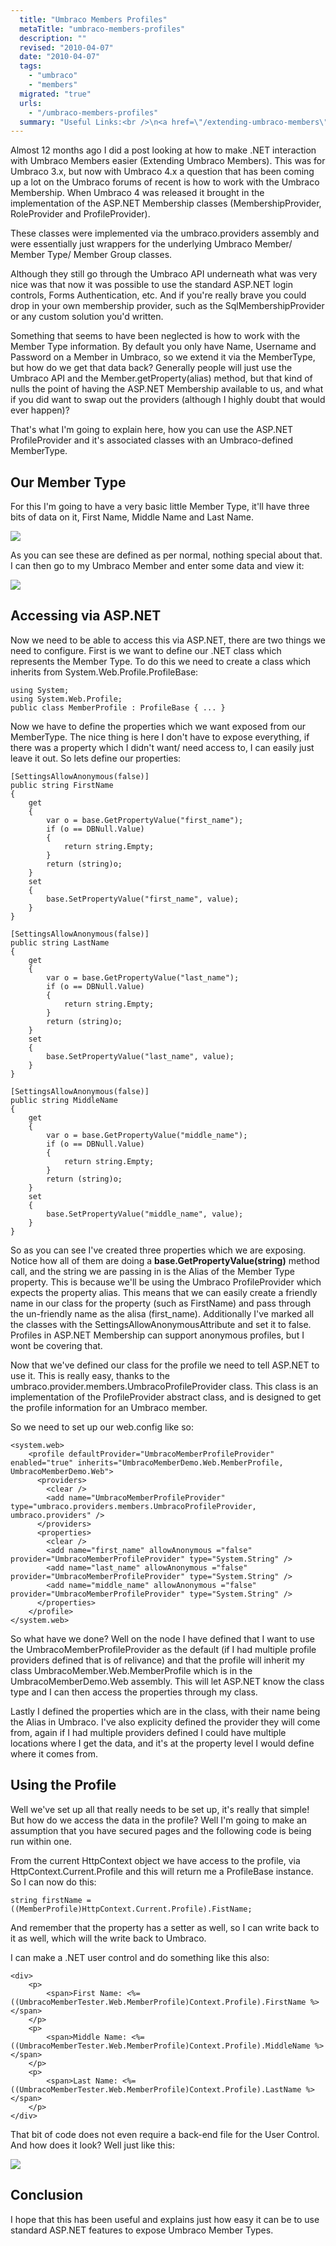 ```yaml
---
  title: "Umbraco Members Profiles"
  metaTitle: "umbraco-members-profiles"
  description: ""
  revised: "2010-04-07"
  date: "2010-04-07"
  tags: 
    - "umbraco"
    - "members"
  migrated: "true"
  urls: 
    - "/umbraco-members-profiles"
  summary: "Useful Links:<br />\n<a href=\"/extending-umbraco-members\">Extending Umbraco Members</a><br />\n<a href=\"http://msdn.microsoft.com/en-us/library/system.web.security.membershipprovider.aspx\">MembershipProvider</a><br />\n<a href=\"http://msdn.microsoft.com/en-us/library/system.web.security.roleprovider.aspx\">RoleProvider</a><br />\n<a href=\"http://msdn.microsoft.com/en-us/library/system.web.profile.profileprovider.aspx\">ProfileProvider</a><br />\n<a href=\"http://msdn.microsoft.com/en-us/library/system.web.profile.profilebase.aspx\">ProfileBase</a><br />\n<a href=\"http://msdn.microsoft.com/en-us/library/system.web.profile.settingsallowanonymousattribute.aspx\">SettingsAllowAnonymousAttribute</a>"
---
```

Almost 12 months ago I did a post looking at how to make .NET interaction with Umbraco Members easier (Extending Umbraco Members). This was for Umbraco 3.x, but now with Umbraco 4.x a question that has been coming up a lot on the Umbraco forums of recent is how to work with the Umbraco Membership. When Umbraco 4 was released it brought in the implementation of the ASP.NET Membership classes (MembershipProvider, RoleProvider and ProfileProvider).

These classes were implemented via the umbraco.providers assembly and were essentially just wrappers for the underlying Umbraco Member/ Member Type/ Member Group classes.

Although they still go through the Umbraco API underneath what was very nice was that now it was possible to use the standard ASP.NET login controls, Forms Authentication, etc. And if you're really brave you could drop in your own membership provider, such as the SqlMembershipProvider or any custom solution you'd written.

Something that seems to have been neglected is how to work with the Member Type information. By default you only have Name, Username and Password on a Member in Umbraco, so we extend it via the MemberType, but how do we get that data back?
Generally people will just use the Umbraco API and the Member.getProperty(alias) method, but that kind of nulls the point of having the ASP.NET Membership available to us, and what if you did want to swap out the providers (although I highly doubt that would ever happen)?

That's what I'm going to explain here, how you can use the ASP.NET ProfileProvider and it's associated classes with an Umbraco-defined MemberType.

## Our Member Type ##

For this I'm going to have a very basic little Member Type, it'll have three bits of data on it, First Name, Middle Name and Last Name.

![][1]

As you can see these are defined as per normal, nothing special about that. I can then go to my Umbraco Member and enter some data and view it:

![][2]

## Accessing via ASP.NET ##

Now we need to be able to access this via ASP.NET, there are two things we need to configure. First is we want to define our .NET class which represents the Member Type. To do this we need to create a class which inherits from System.Web.Profile.ProfileBase:

    using System;
    using System.Web.Profile;
    public class MemberProfile : ProfileBase { ... }

Now we have to define the properties which we want exposed from our MemberType. The nice thing is here I don't have to expose everything, if there was a property which I didn't want/ need access to, I can easily just leave it out. So lets define our properties:

	[SettingsAllowAnonymous(false)]
	public string FirstName
	{
		get
		{
			var o = base.GetPropertyValue("first_name");
			if (o == DBNull.Value)
			{
				return string.Empty;
			}
			return (string)o;
		}
		set
		{
			base.SetPropertyValue("first_name", value);
		}
	}

	[SettingsAllowAnonymous(false)]
	public string LastName
	{
		get
		{
			var o = base.GetPropertyValue("last_name");
			if (o == DBNull.Value)
			{
				return string.Empty;
			}
			return (string)o;
		}
		set
		{
			base.SetPropertyValue("last_name", value);
		}
	}

	[SettingsAllowAnonymous(false)]
	public string MiddleName
	{
		get
		{
			var o = base.GetPropertyValue("middle_name");
			if (o == DBNull.Value)
			{
				return string.Empty;
			}
			return (string)o;
		}
		set
		{
			base.SetPropertyValue("middle_name", value);
		}
	}

So as you can see I've created three properties which we are exposing. Notice how all of them are doing a **base.GetPropertyValue(string)** method call, and the string we are passing in is the Alias of the Member Type property. This is because we'll be using the Umbraco ProfileProvider which expects the property alias. This means that we can easily create a friendly name in our class for the property (such as FirstName) and pass through the un-friendly name as the alisa (first_name).
Additionally I've marked all the classes with the SettingsAllowAnonymousAttribute and set it to false.
Profiles in ASP.NET Membership can support anonymous profiles, but I wont be covering that.

Now that we've defined our class for the profile we need to tell ASP.NET to use it. This is really easy, thanks to the umbraco.provider.members.UmbracoProfileProvider class. This class is an implementation of the ProfileProvider abstract class, and is designed to get the profile information for an Umbraco member.

So we need to set up our web.config like so:

	<system.web>
		<profile defaultProvider="UmbracoMemberProfileProvider" enabled="true" inherits="UmbracoMemberDemo.Web.MemberProfile, UmbracoMemberDemo.Web">
		  <providers>
			<clear />
			<add name="UmbracoMemberProfileProvider" type="umbraco.providers.members.UmbracoProfileProvider, umbraco.providers" />
		  </providers>
		  <properties>
			<clear />
			<add name="first_name" allowAnonymous ="false" provider="UmbracoMemberProfileProvider" type="System.String" />
			<add name="last_name" allowAnonymous ="false" provider="UmbracoMemberProfileProvider" type="System.String" />
			<add name="middle_name" allowAnonymous ="false" provider="UmbracoMemberProfileProvider" type="System.String" />
		  </properties>
		</profile>
	</system.web>

So what have we done? Well on the <profile /> node I have defined that I want to use the UmbracoMemberProfileProvider as the default (if I had multiple profile providers defined that is of relivance) and that the profile will inherit my class UmbracoMember.Web.MemberProfile which is in the UmbracoMemberDemo.Web assembly.
This will let ASP.NET know the class type and I can then access the properties through my class.

Lastly I defined the properties which are in the class, with their name being the Alias in Umbraco. I've also explicity defined the provider they will come from, again if I had multiple providers defined I could have multiple locations where I get the data, and it's at the property level I would define where it comes from.

## Using the Profile ##

Well we've set up all that really needs to be set up, it's really that simple! But how do we access the data in the profile? Well I'm going to make an assumption that you have secured pages and the following code is being run within one.

From the current HttpContext object we have access to the profile, via HttpContext.Current.Profile and this will return me a ProfileBase instance. So I can now do this:

    string firstName = ((MemberProfile)HttpContext.Current.Profile).FistName;

And remember that the property has a setter as well, so I can write back to it as well, which will the write back to Umbraco.

I can make a .NET user control and do something like this also:

	<div>
		<p>
			<span>First Name: <%= ((UmbracoMemberTester.Web.MemberProfile)Context.Profile).FirstName %></span>
		</p>
		<p>
			<span>Middle Name: <%= ((UmbracoMemberTester.Web.MemberProfile)Context.Profile).MiddleName %></span>
		</p>
		<p>
			<span>Last Name: <%= ((UmbracoMemberTester.Web.MemberProfile)Context.Profile).LastName %></span>
		</p>
	</div>

That bit of code does not even require a back-end file for the User Control. And how does it look? Well just like this:

![][3]

## Conclusion ##

I hope that this has been useful and explains just how easy it can be to use standard ASP.NET features to expose Umbraco Member Types.

  [1]: http://www.aaron-powell.com/get/media/2723/picture%201.png
  [2]: http://www.aaron-powell.com/get/media/2728/picture%202.png
  [3]: http://www.aaron-powell.com/get/media/2733/picture%203.png

